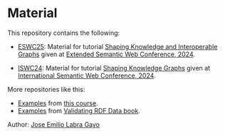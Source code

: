 # Material

This repository contains the following:

- [ESWC25](https://github.com/validatingrdf/Tutorial/tree/master/ESWC_2025): Material for tutorial [Shaping Knowledge and Interoperable Graphs](https://www.validatingrdf.com/tutorial/eswc2025/) given at [Extended Semantic Web Conference, 2024](https://2025.eswc-conferences.org/).

- [ISWC24](https://github.com/validatingrdf/Tutorial/tree/master/ISWC_2024): Material for tutorial [Shaping Knowledge Graphs](https://www.validatingrdf.com/tutorial/iswc2024/) given at [International Semantic Web Conference, 2024](https://iswc2024.semanticweb.org/).

More repositories like this:

- [Examples](https://github.com/cursosLabra/semWebKGs/tree/main/examples) from [this course](https://cursoslabra.github.io/semWebKGs/).
- [Examples](https://github.com/labra/validatingRDFBookExamples) from [Validating RDF Data book](https://book.validatingrdf.com/).

Author: [Jose Emilio Labra Gayo](https://labra.weso.es/)
